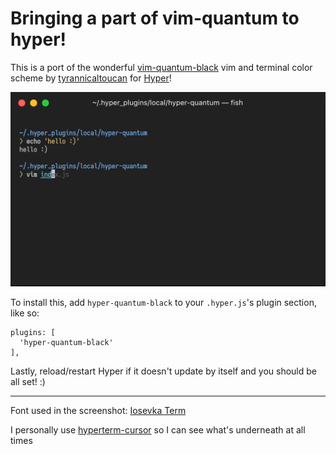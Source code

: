 # Bringing a part of vim-quantum to hyper!

This is a port of the wonderful [vim-quantum-black](https://github.com/tyrannicaltoucan/vim-quantum) vim and terminal color scheme by [tyrannicaltoucan](https://github.com/tyrannicaltoucan) for [Hyper](https://hyper.is/)!

![Screenshot](./img/screenshot.png)

To install this, add `hyper-quantum-black` to your `.hyper.js`'s plugin section, like so:
```
plugins: [
  'hyper-quantum-black'
],
```
Lastly, reload/restart Hyper if it doesn't update by itself and you should be all set! :)

---

Font used in the screenshot: [Iosevka Term](https://github.com/be5invis/Iosevka)

I personally use [hyperterm-cursor](https://github.com/alvaropinot/hyperterm-cursor) so I can see what's underneath at all times
